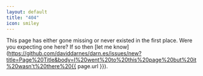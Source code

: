 ```yaml
---
layout: default
title: "404"
icon: smiley
---
```


This page has either gone missing or never existed in the first place. Were you expecting one here? If so then [let me know](https://github.com/daviddarnes/darn.es/issues/new?title=Page%20Title&body=I%20went%20to%20this%20page%20but%20it%20wasn't%20there%20{{ page.url }}).
